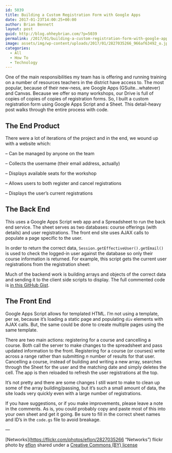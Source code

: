 ```yaml
---
id: 5039
title: Building a Custom Registration Form with Google Apps
date: 2017-01-23T14:00:25+00:00
author: Brian Bennett
layout: post
guid: http://blog.ohheybrian.com/?p=5039
permalink: /2017/01/building-a-custom-registration-form-with-google-apps/
image: assets/img/wp-content/uploads/2017/01/2827035266_966af63492_o.jpg
categories:
  - All
  - How To
  - Technology
---
```

One of the main responsibilities my team has is offering and running training on a number of resources teachers in the district have access to. The most popular, because of their new-ness, are Google Apps (GSuite&#8230;whatever) and Canvas. Because we offer so many workshops, our Drive is full of copies of copies of copies of registration forms. So, I built a custom registration form using Google Apps Script and a Sheet. This detail-heavy post walks through the entire process with code.

## The End Product

There were a lot of iterations of the project and in the end, we wound up with a website which:

&#8211; Can be managed by anyone on the team

&#8211; Collects the username (their email address, actually)

&#8211; Displays available seats for the workshop

&#8211; Allows users to both register and cancel registrations

&#8211; Displays the user&#8217;s current registrations

## The Back End

This uses a Google Apps Script web app and a Spreadsheet to run the back end service. The sheet serves as two databases: course offerings (with details) and user registrations. The front end site uses AJAX calls to populate a page specific to the user.

In order to return the correct data, `Session.getEffectiveUser().getEmail()` is used to check the logged-in user against the database so only their course information is returned. For example, this script gets the current user registrations from the registration sheet:



Much of the backend work is building arrays and objects of the correct data and sending it to the client side scripts to display. The full commented code is [in this GitHub Gist](https://gist.github.com/bennettscience/f798a493e47dff3dc3212a0d4ba103f6).

## The Front End

Google Apps Script allows for templated HTML. I&#8217;m not using a template, per se, because it&#8217;s loading a static page and populating `div` elements with AJAX calls. But, the same could be done to create multiple pages using the same template.



There are two main actions: registering for a course and cancelling a course. Both call the server to make changes to the spreadsheet and pass updated information to the front. Registering for a course (or courses) write across a range rather than submitting _n_ number of results for that user. Cancelling a course, instead of building and writing a new array, searches through the Sheet for the user and the matching date and simply deletes the cell. The app is then reloaded to refresh the user registrations at the top.

It&#8217;s not pretty and there are some changes I still want to make to clean up some of the array building/passing, but it&#8217;s such a small amount of data, the site loads very quickly even with a large number of registrations.

If you have suggestions, or if you make improvements, please leave a note in the comments. As is, you could probably copy and paste most of this into your own sheet and get it going. Be sure to fill in the correct sheet names and ID&#8217;s in the `code.gs` file to avoid breakage.

&#8212;

[Networks](https://flickr.com/photos/eflon/2827035266 &#8220;Networks&#8221;) flickr photo by [eflon](https://flickr.com/people/eflon) shared under a [Creative Commons (BY) license](https://creativecommons.org/licenses/by/2.0/)
